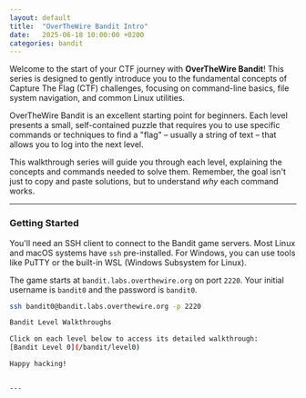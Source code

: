 ```yaml
---
layout: default
title:  "OverTheWire Bandit Intro"
date:   2025-06-18 10:00:00 +0200
categories: bandit
---
```


Welcome to the start of your CTF journey with **OverTheWire Bandit**! This series is designed to gently introduce you to the fundamental concepts of Capture The Flag (CTF) challenges, focusing on command-line basics, file system navigation, and common Linux utilities.

OverTheWire Bandit is an excellent starting point for beginners. Each level presents a small, self-contained puzzle that requires you to use specific commands or techniques to find a "flag" – usually a string of text – that allows you to log into the next level.

This walkthrough series will guide you through each level, explaining the concepts and commands needed to solve them. Remember, the goal isn't just to copy and paste solutions, but to understand *why* each command works.

---

### **Getting Started**

You'll need an SSH client to connect to the Bandit game servers. Most Linux and macOS systems have `ssh` pre-installed. For Windows, you can use tools like PuTTY or the built-in WSL (Windows Subsystem for Linux).

The game starts at `bandit.labs.overthewire.org` on port `2220`. Your initial username is `bandit0` and the password is `bandit0`.

```bash
ssh bandit0@bandit.labs.overthewire.org -p 2220

Bandit Level Walkthroughs

Click on each level below to access its detailed walkthrough:
[Bandit Level 0](/bandit/level0)

Happy hacking!


---
